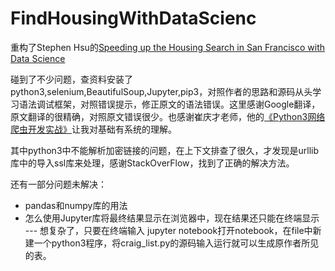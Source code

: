 # FindHousingWithDataScienc

重构了Stephen Hsu的[Speeding up the Housing Search in San Francisco with Data Science](https://towardsdatascience.com/how-to-find-housing-in-san-francisco-with-data-science-2991ff503602)

碰到了不少问题，查资料安装了python3,selenium,BeautifulSoup,Jupyter,pip3，对照作者的思路和源码从头学习语法调试框架，对照错误提示，修正原文的语法错误。这里感谢Google翻译，原文翻译的很精确，对照原文错误很少。也感谢崔庆才老师，他的[《Python3网络爬虫开发实战》](https://germey.gitbooks.io/python3webspider/)让我对基础有系统的理解。

其中python3中不能解析加密链接的问题，在上下文排查了很久，才发现是urllib库中的导入ssl库来处理，感谢StackOverFlow，找到了正确的解决方法。

还有一部分问题未解决：
* pandas和numpy库的用法 
* 怎么使用Jupyter库将最终结果显示在浏览器中，现在结果还只能在终端显示 
 --- 想复杂了，只要在终端输入 jupyter notebook打开notebook，在file中新建一个python3程序，将craig_list.py的源码输入运行就可以生成原作者所见的表。
